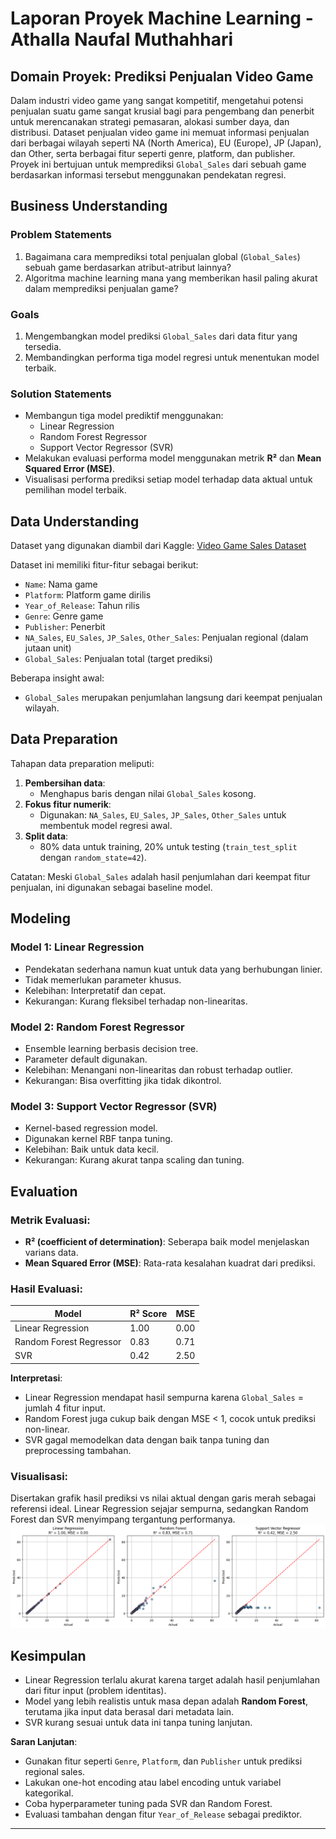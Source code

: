 # Laporan Proyek Machine Learning - Athalla Naufal Muthahhari

## Domain Proyek: Prediksi Penjualan Video Game

Dalam industri video game yang sangat kompetitif, mengetahui potensi penjualan suatu game sangat krusial bagi para pengembang dan penerbit untuk merencanakan strategi pemasaran, alokasi sumber daya, dan distribusi. Dataset penjualan video game ini memuat informasi penjualan dari berbagai wilayah seperti NA (North America), EU (Europe), JP (Japan), dan Other, serta berbagai fitur seperti genre, platform, dan publisher. Proyek ini bertujuan untuk memprediksi `Global_Sales` dari sebuah game berdasarkan informasi tersebut menggunakan pendekatan regresi.

## Business Understanding

### Problem Statements
1. Bagaimana cara memprediksi total penjualan global (`Global_Sales`) sebuah game berdasarkan atribut-atribut lainnya?
2. Algoritma machine learning mana yang memberikan hasil paling akurat dalam memprediksi penjualan game?

### Goals
1. Mengembangkan model prediksi `Global_Sales` dari data fitur yang tersedia.
2. Membandingkan performa tiga model regresi untuk menentukan model terbaik.

### Solution Statements
- Membangun tiga model prediktif menggunakan:
  - Linear Regression
  - Random Forest Regressor
  - Support Vector Regressor (SVR)
- Melakukan evaluasi performa model menggunakan metrik **R²** dan **Mean Squared Error (MSE)**.
- Visualisasi performa prediksi setiap model terhadap data aktual untuk pemilihan model terbaik.

## Data Understanding

Dataset yang digunakan diambil dari Kaggle: [Video Game Sales Dataset](https://www.kaggle.com/datasets/zahidmughal2343/video-games-sale)

Dataset ini memiliki fitur-fitur sebagai berikut:
- `Name`: Nama game
- `Platform`: Platform game dirilis
- `Year_of_Release`: Tahun rilis
- `Genre`: Genre game
- `Publisher`: Penerbit
- `NA_Sales`, `EU_Sales`, `JP_Sales`, `Other_Sales`: Penjualan regional (dalam jutaan unit)
- `Global_Sales`: Penjualan total (target prediksi)

Beberapa insight awal:
- `Global_Sales` merupakan penjumlahan langsung dari keempat penjualan wilayah.

## Data Preparation

Tahapan data preparation meliputi:
1. **Pembersihan data**:
   - Menghapus baris dengan nilai `Global_Sales` kosong.
2. **Fokus fitur numerik**:
   - Digunakan: `NA_Sales`, `EU_Sales`, `JP_Sales`, `Other_Sales` untuk membentuk model regresi awal.
3. **Split data**:
   - 80% data untuk training, 20% untuk testing (`train_test_split` dengan `random_state=42`).

Catatan: Meski `Global_Sales` adalah hasil penjumlahan dari keempat fitur penjualan, ini digunakan sebagai baseline model.

## Modeling

### Model 1: Linear Regression
- Pendekatan sederhana namun kuat untuk data yang berhubungan linier.
- Tidak memerlukan parameter khusus.
- Kelebihan: Interpretatif dan cepat.
- Kekurangan: Kurang fleksibel terhadap non-linearitas.

### Model 2: Random Forest Regressor
- Ensemble learning berbasis decision tree.
- Parameter default digunakan.
- Kelebihan: Menangani non-linearitas dan robust terhadap outlier.
- Kekurangan: Bisa overfitting jika tidak dikontrol.

### Model 3: Support Vector Regressor (SVR)
- Kernel-based regression model.
- Digunakan kernel RBF tanpa tuning.
- Kelebihan: Baik untuk data kecil.
- Kekurangan: Kurang akurat tanpa scaling dan tuning.

## Evaluation

### Metrik Evaluasi:
- **R² (coefficient of determination)**: Seberapa baik model menjelaskan varians data.
- **Mean Squared Error (MSE)**: Rata-rata kesalahan kuadrat dari prediksi.

### Hasil Evaluasi:
| Model                   | R² Score | MSE   |
|------------------------|---------|-------|
| Linear Regression      | 1.00    | 0.00  |
| Random Forest Regressor| 0.83    | 0.71  |
| SVR                    | 0.42    | 2.50  |

**Interpretasi**:
- Linear Regression mendapat hasil sempurna karena `Global_Sales` = jumlah 4 fitur input.
- Random Forest juga cukup baik dengan MSE < 1, cocok untuk prediksi non-linear.
- SVR gagal memodelkan data dengan baik tanpa tuning dan preprocessing tambahan.

### Visualisasi:
Disertakan grafik hasil prediksi vs nilai aktual dengan garis merah sebagai referensi ideal. Linear Regression sejajar sempurna, sedangkan Random Forest dan SVR menyimpang tergantung performanya.
![Visualisasi Model](image.png)

## Kesimpulan

- Linear Regression terlalu akurat karena target adalah hasil penjumlahan dari fitur input (problem identitas).
- Model yang lebih realistis untuk masa depan adalah **Random Forest**, terutama jika input data berasal dari metadata lain.
- SVR kurang sesuai untuk data ini tanpa tuning lanjutan.

**Saran Lanjutan**:
- Gunakan fitur seperti `Genre`, `Platform`, dan `Publisher` untuk prediksi regional sales.
- Lakukan one-hot encoding atau label encoding untuk variabel kategorikal.
- Coba hyperparameter tuning pada SVR dan Random Forest.
- Evaluasi tambahan dengan fitur `Year_of_Release` sebagai prediktor.

---

